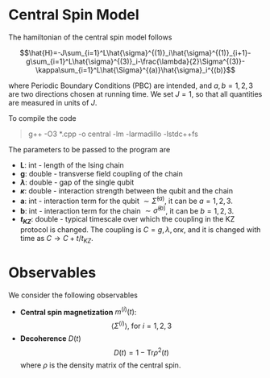 # Central Spin Model
The hamiltonian of the central spin model follows

$$\hat{H}=-J\sum_{i=1}^L\hat{\sigma}^{(1)}_i\hat{\sigma}^{(1)}_{i+1}-g\sum_{i=1}^L\hat{\sigma}^{(3)}_i-\frac{\lambda}{2}\Sigma^{(3)}-\kappa\sum_{i=1}^L\hat{\Sigma}^{(a)}\hat{\sigma}_i^{(b)}$$

where Periodic Boundary Conditions (PBC) are intended, and $a, b=1,2,3$ are two directions chosen at running time.
We set $J=1$, so that all quantities are measured in units of $J$.

To compile the code
> g++ -O3 *.cpp -o central -lm -larmadillo -lstdc++fs

The parameters to be passed to the program are
- **L**: int - length of the Ising chain
- **g**: double - transverse field coupling of the chain
- **$\lambda$**: double - gap of the single qubit
- **$\kappa$**: double - interaction strength between the qubit and the chain
- **a**: int - interaction term for the qubit $\sim \hat{\Sigma}^{(a)}$, it can be $a=1,2,3$.
- **b**: int - interaction term for the chain $\sim \hat{\sigma}^{(b)}$, it can be $b=1,2,3$.
- **$t_{KZ}$**: double - typical timescale over which the coupling in the KZ protocol is changed.
                        The coupling is $C=g,\lambda, \text{or} \kappa$, and it is changed with time as
                        $C\to C+t/t_{KZ}$. 

# Observables
We consider the following observables
- **Central spin magnetization** $m^{(i)}(t)$:
$$\langle \Sigma^{(i)} \rangle, \ \text{for} \ i=1,2,3$$
- **Decoherence** $D(t)$
$$D(t) = 1 - \text{Tr}\rho^2(t)$$
where $\rho$ is the density matrix of the central spin.
